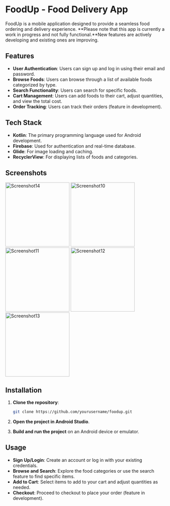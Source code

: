 # FoodUp - Food Delivery App

FoodUp is a mobile application designed to provide a seamless food ordering and delivery experience. **Please note that this app is currently a work in progress and not fully functional.**New features are actively developing and existing ones are improving.

## Features

- **User Authentication**: Users can sign up and log in using their email and password.
- **Browse Foods**: Users can browse through a list of available foods categorized by type.
- **Search Functionality**: Users can search for specific foods.
- **Cart Management**: Users can add foods to their cart, adjust quantities, and view the total cost.
- **Order Tracking**: Users can track their orders (feature in development).

## Tech Stack

- **Kotlin**: The primary programming language used for Android development.
- **Firebase**: Used for authentication and real-time database.
- **Glide**: For image loading and caching.
- **RecyclerView**: For displaying lists of foods and categories.

## Screenshots

<img src="https://github.com/user-attachments/assets/ba69424d-928c-4eb2-af86-d0637ecfa6b2" alt="Screenshot14" width="200px">
<img src="https://github.com/user-attachments/assets/3a9fde6f-5ca9-4157-8de0-5b59e8782bf4" alt="Screenshot10" width="200px">
<img src="https://github.com/user-attachments/assets/3bd02c42-c315-4fa8-990d-3519d9013ec8" alt="Screenshot11" width="200px">
<img src="https://github.com/user-attachments/assets/a0b613f6-3f3a-4e1c-af35-94faa8c7f59f" alt="Screenshot12" width="200px">
<img src="https://github.com/user-attachments/assets/50e86338-30b2-49b4-a170-2e332c69a0f6" alt="Screenshot13" width="200px">

## Installation

1. **Clone the repository**:
   ```bash
   git clone https://github.com/yourusername/foodup.git
   ```

2. **Open the project in Android Studio**.

3. **Build and run the project** on an Android device or emulator.

## Usage

- **Sign Up/Login**: Create an account or log in with your existing credentials.
- **Browse and Search**: Explore the food categories or use the search feature to find specific items.
- **Add to Cart**: Select items to add to your cart and adjust quantities as needed.
- **Checkout**: Proceed to checkout to place your order (feature in development).

